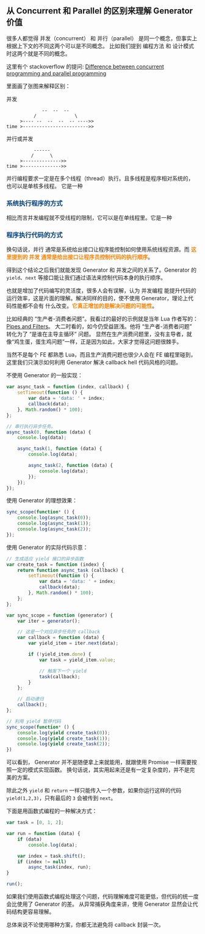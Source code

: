 <style type="text/css">

.blue {
	color: #004080;
}

.orange {
	color: #ff8000;
}

</style>

## 从 Concurrent 和 Parallel 的区别来理解 Generator 价值

很多人都觉得 并发（concurrent） 和 并行（parallel） 是同一个概念，但事实上根据上下文的不同这两个可以是不同概念。
比如我们提到 编程方法 和 设计模式 时这两个就是不同的概念。

这里有个 stackoverflow 的提问: [Difference between concurrent programming and parallel programming](http://stackoverflow.com/questions/1897993/difference-between-concurrent-programming-and-parallel-programming)

里面画了张图来解释区别：

并发
```
             --  --  --
          /              \
     >---- --  --  --  -- ---->>
time >------------------------>>
```

并行或并发
```
          ------
         /      \
     >-------------->>
time >-------------->>
```

并行编程要求一定是在多个线程（thread）执行。且多线程是程序相对系统的，也可以是单核多线程。
它是一种

### <b class='blue'>系统执行程序的方式</b>

相比而言并发编程就不受线程的限制，它可以是在单线程里。它是一种

### <b class='blue'>程序执行代码的方式</b>

换句话说，并行 通常是系统给出接口让程序能控制如何使用系统线程资源。而 <b class='orange'>这里提到的 并发 通常是给出接口让程序员控制代码的执行顺序</b>。

得到这个结论之后我们就能发现 Generator 和 并发之间的关系了。Generator 的 `yield`、`next` 等接口能让我们通过语法来控制代码本身的执行顺序。

也就是增加了代码编写的灵活度，很多人会有误解，认为 并发编程 能提升代码的运行效率，这是片面的理解。解决同样的目的，使不使用 Generator，理论上代码性能都不会有
什么改变。<b class="orange">它真正增加的是解决问题的可能性</b>。

比如经典的 “生产者-消费者问题”。我看过的最好的示例就是当年 Lua 作者写的：[Pipes and Filters](http://www.lua.org/pil/9.2.html)。
大二时看的，如今仍受益匪浅。他将 “生产者-消费者问题” 转化为了 “是谁在主导主循环” 问题。
显然在生产消费问题里，没有主导者，就像“鸡生蛋，蛋生鸡问题”一样，正是因为如此，大家才觉得这问题很棘手。

当然不是每个 FE 都熟悉 Lua，而且生产消费问题也很少人会在 FE 编程里碰到，这里我们只演示如何利用 Generator
解决 callback hell 代码风格的问题。

<script type="text/javascript">
	var async_task = function (index, callback) {
		setTimeout(function () {
			var data = 'data: ' + index;
			callback(data);
		}, Math.random() * 100);
	};

	// 串行执行异步任务。
	async_task(0, function (data) {
		console.log(data);

		async_task(1, function (data) {
			console.log(data);

			async_task(2, function (data) {
				console.log(data);
			});
		});
	});
</script>

不使用 Generator 的一般实现：

```javascript
var async_task = function (index, callback) {
	setTimeout(function () {
		var data = 'data: ' + index;
		callback(data);
	}, Math.random() * 100);
};

// 串行执行异步任务。
async_task(0, function (data) {
	console.log(data);

	async_task(1, function (data) {
		console.log(data);

		async_task(2, function (data) {
			console.log(data);
		});
	});
});
```

使用 Generator 的理想效果：

```javascript
sync_scope(function* () {
	console.log(async_task(0));
	console.log(async_task(1));
	console.log(async_task(2));
});
```

使用 Generator 的实际代码示意：

<script>
	// 生成适应 yield 接口的异步函数
	var create_task = function (index) {
		return function async_task (callback) {
			setTimeout(function () {
				var data = 'data: ' + index;
				callback(data);
			}, Math.random() * 100);
		};
	};


	var sync_scope = function (generator) {
		var iter = generator();

		// 这是一个对应异步任务的 callback
		var callback = function (data) {
			var yield_item = iter.next(data);

			if (!yield_item.done) {
				var task = yield_item.value;

				// 触发下一个 yield
				task(callback);
			}
		};

		// 启动递归
		callback();
	};

	// 利用 yield 暂停代码
	sync_scope(function* () {
		console.log(yield create_task(0));
		console.log(yield create_task(1));
		console.log(yield create_task(2));
	})
</script>

```javascript
// 生成适应 yield 接口的异步函数
var create_task = function (index) {
	return function async_task (callback) {
		setTimeout(function () {
			var data = 'data: ' + index;
			callback(data);
		}, Math.random() * 100);
	};
};

var sync_scope = function (generator) {
	var iter = generator();

	// 这是一个对应异步任务的 callback
	var callback = function (data) {
		var yield_item = iter.next(data);

		if (!yield_item.done) {
			var task = yield_item.value;

			// 触发下一个 yield
			task(callback);
		}
	};

	// 启动递归
	callback();
};

// 利用 yield 暂停代码
sync_scope(function* () {
	console.log(yield create_task(0));
	console.log(yield create_task(1));
	console.log(yield create_task(2));
})
```

可以看到， Generator 并不是随便拿上来就能用，就跟使用 Promise 一样需要按照一定的模式实现函数。
换句话说，其实用起来还是有一定复杂度的，并不是完美的方案。

除此之外 `yield` 和 `return` 一样只能传入一个参数，如果你运行这样的代码 `yield(1,2,3)`，只有最后的 `3` 会被传到 `next`。

下面是用函数式编程的一种解决方式：

<script type="text/javascript">
	var task = [0, 1, 2];

	var run = function (data) {
		if (data)
			console.log(data);

		var index = task.shift();
		if (index != null)
			async_task(index, run);
	}

	run();
</script>

```javascript
var task = [0, 1, 2];

var run = function (data) {
	if (data)
		console.log(data);

	var index = task.shift();
	if (index != null)
		async_task(index, run);
}

run();
```

如果我们使用函数式编程处理这个问题，代码理解难度可能更低，但代码的统一度会比使用了 Generator 的差。
从异常捕获角度来讲，使用 Generator 显然会让代码结构更容易理解。

总体来说不论使用哪种方案，你都无法避免将 callback 封装一次。
